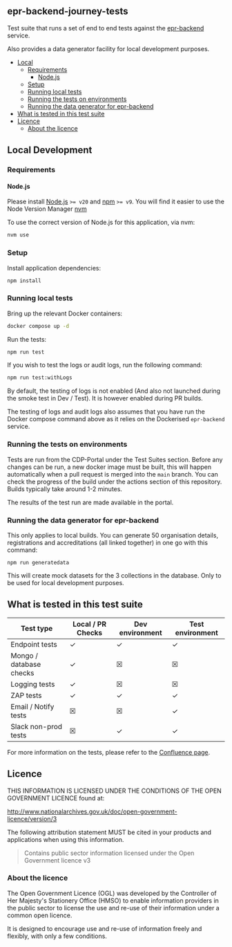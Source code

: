 ## epr-backend-journey-tests

Test suite that runs a set of end to end tests against the [epr-backend](https://github.com/DEFRA/epr-backend) service.

Also provides a data generator facility for local development purposes.

- [Local](#local)
  - [Requirements](#requirements)
    - [Node.js](#nodejs)
  - [Setup](#setup)
  - [Running local tests](#running-local-tests)
  - [Running the tests on environments](#running-the-tests-on-environments)
  - [Running the data generator for epr-backend](#running-the-data-generator-for-epr-backend)
- [What is tested in this test suite](#what-is-tested-in-this-test-suite)
- [Licence](#licence)
  - [About the licence](#about-the-licence)

## Local Development

### Requirements

#### Node.js

Please install [Node.js](http://nodejs.org/) `>= v20` and [npm](https://nodejs.org/) `>= v9`. You will find it
easier to use the Node Version Manager [nvm](https://github.com/creationix/nvm)

To use the correct version of Node.js for this application, via nvm:

```bash
nvm use
```

### Setup

Install application dependencies:

```bash
npm install
```

### Running local tests

Bring up the relevant Docker containers:

```bash
docker compose up -d
```

Run the tests:

```bash
npm run test
```

If you wish to test the logs or audit logs, run the following command:

```bash
npm run test:withLogs
```

By default, the testing of logs is not enabled (And also not launched during the smoke test in Dev / Test). It is however enabled during PR builds.

The testing of logs and audit logs also assumes that you have run the Docker compose command above as it relies on the Dockerised `epr-backend` service.

### Running the tests on environments

Tests are run from the CDP-Portal under the Test Suites section. Before any changes can be run, a new docker image must be built, this will happen automatically when a pull request is merged into the `main` branch.
You can check the progress of the build under the actions section of this repository. Builds typically take around 1-2 minutes.

The results of the test run are made available in the portal.

### Running the data generator for epr-backend

This only applies to local builds. You can generate 50 organisation details, registrations and accreditations (all linked together) in one go with this command:

```
npm run generatedata
```

This will create mock datasets for the 3 collections in the database. Only to be used for local development purposes.

## What is tested in this test suite

| Test type               | Local / PR Checks | Dev environment | Test environment |
| ----------------------- | ----------------- | --------------- | ---------------- |
| Endpoint tests          | &check;           | &check;         | &check;          |
| Mongo / database checks | &check;           | &#x2612;        | &#x2612;         |
| Logging tests           | &check;           | &#x2612;        | &#x2612;         |
| ZAP tests               | &check;           | &check;         | &check;          |
| Email / Notify tests    | &#x2612;          | &#x2612;        | &check;          |
| Slack non-prod tests    | &#x2612;          | &check;         | &check;          |

For more information on the tests, please refer to the [Confluence page](https://eaflood.atlassian.net/wiki/spaces/MWR/pages/5912559719/EPR+RE+EX+Testing).

## Licence

THIS INFORMATION IS LICENSED UNDER THE CONDITIONS OF THE OPEN GOVERNMENT LICENCE found at:

<http://www.nationalarchives.gov.uk/doc/open-government-licence/version/3>

The following attribution statement MUST be cited in your products and applications when using this information.

> Contains public sector information licensed under the Open Government licence v3

### About the licence

The Open Government Licence (OGL) was developed by the Controller of Her Majesty's Stationery Office (HMSO) to enable
information providers in the public sector to license the use and re-use of their information under a common open
licence.

It is designed to encourage use and re-use of information freely and flexibly, with only a few conditions.
